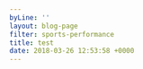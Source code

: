 ```yaml
---
byLine: ''
layout: blog-page
filter: sports-performance
title: test
date: 2018-03-26 12:53:58 +0000
---
```

